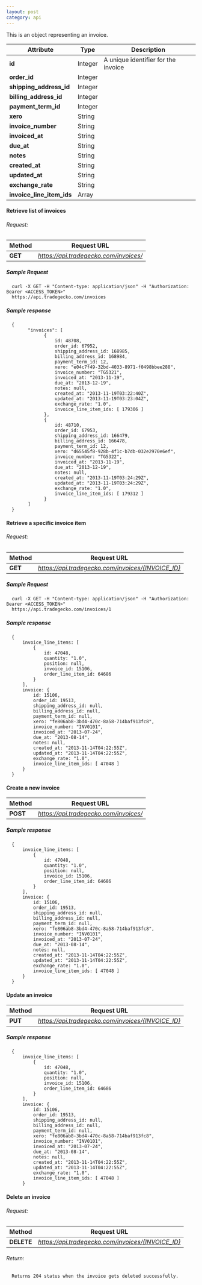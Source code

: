 ```yaml
---
layout: post
category: api
---
```

  This is an object representing an invoice.

Attribute                      | Type          | Description
------------------------------ | ------------- | ------------
**id**                         | Integer       | A unique identifier for the invoice      
**order_id**                   | Integer       |
**shipping_address_id**        | Integer       |                                          
**billing_address_id**         | Integer       |                                          
**payment_term_id**            | Integer       |                                          
**xero**                       | String        |                                          
**invoice_number**             | String        |                                          
**invoiced_at**                | String        |                                          
**due_at**                     | String        |      
**notes**                      | String        |                                          
**created_at**                 | String        |                                          
**updated_at**                 | String        |                                          
**exchange_rate**              | String        |                                          
**invoice_line_item_ids**      | Array         |                                          

####   Retrieve list of invoices

###### Request:
Method     | Request URL   
-----------| ------------- 
**GET**    | *https://api.tradegecko.com/invoices/*

##### Sample Request

      curl -X GET -H "Content-type: application/json" -H "Authorization: Bearer <ACCESS_TOKEN>" 
      https://api.tradegecko.com/invoices

##### Sample response

      {
            "invoices": [
                  {
                      id: 48708,
                      order_id: 67952,
                      shipping_address_id: 168985,
                      billing_address_id: 168984,
                      payment_term_id: 12,
                      xero: "e04c7f49-32bd-4033-8971-f0498bbee288",
                      invoice_number: "TG5321",
                      invoiced_at: "2013-11-19",
                      due_at: "2013-12-19",
                      notes: null,
                      created_at: "2013-11-19T03:22:40Z",
                      updated_at: "2013-11-19T03:23:04Z",
                      exchange_rate: "1.0",
                      invoice_line_item_ids: [ 179306 ]
                  },
                  {
                      id: 48710,
                      order_id: 67953,
                      shipping_address_id: 166479,
                      billing_address_id: 166478,
                      payment_term_id: 12,
                      xero: "d65545f8-928b-4f1c-b7db-032e2970e6ef",
                      invoice_number: "TG5322",
                      invoiced_at: "2013-11-19",
                      due_at: "2013-12-19",
                      notes: null,
                      created_at: "2013-11-19T03:24:29Z",
                      updated_at: "2013-11-19T03:24:29Z",
                      exchange_rate: "1.0",
                      invoice_line_item_ids: [ 179312 ]
                  }
            ]
      }

####  Retrieve a specific invoice item

###### Request:
Method     | Request URL   
-----------| ------------- 
**GET**    | *https://api.tradegecko.com/invoices/{INVOICE_ID}*

##### Sample Request

      curl -X GET -H "Content-type: application/json" -H "Authorization: Bearer <ACCESS_TOKEN>" 
      https://api.tradegecko.com/invoices/1

##### Sample response

      {
          invoice_line_items: [
              {
                  id: 47048,
                  quantity: "1.0",
                  position: null,
                  invoice_id: 15106,
                  order_line_item_id: 64686
              }
          ],
          invoice: {
              id: 15106,
              order_id: 19513,
              shipping_address_id: null,
              billing_address_id: null,
              payment_term_id: null,
              xero: "fe806ab8-3bd4-470c-8a58-714baf913fc8",
              invoice_number: "INV0101",
              invoiced_at: "2013-07-24",
              due_at: "2013-08-14",
              notes: null,
              created_at: "2013-11-14T04:22:55Z",
              updated_at: "2013-11-14T04:22:55Z",
              exchange_rate: "1.0",
              invoice_line_item_ids: [ 47048 ]
          }
      }

#### Create a new invoice

Method     | Request URL   
-----------| ------------- 
**POST**   | *https://api.tradegecko.com/invoices/*


##### Sample response

      {
          invoice_line_items: [
              {
                  id: 47048,
                  quantity: "1.0",
                  position: null,
                  invoice_id: 15106,
                  order_line_item_id: 64686
              }
          ],
          invoice: {
              id: 15106,
              order_id: 19513,
              shipping_address_id: null,
              billing_address_id: null,
              payment_term_id: null,
              xero: "fe806ab8-3bd4-470c-8a58-714baf913fc8",
              invoice_number: "INV0101",
              invoiced_at: "2013-07-24",
              due_at: "2013-08-14",
              notes: null,
              created_at: "2013-11-14T04:22:55Z",
              updated_at: "2013-11-14T04:22:55Z",
              exchange_rate: "1.0",
              invoice_line_item_ids: [ 47048 ]
          }
      }

#### Update an invoice
Method     | Request URL   
-----------| ------------- 
**PUT**    | *https://api.tradegecko.com/invoices/{INVOICE_ID}*


##### Sample response

      {
          invoice_line_items: [
              {
                  id: 47048,
                  quantity: "1.0",
                  position: null,
                  invoice_id: 15106,
                  order_line_item_id: 64686
              }
          ],
          invoice: {
              id: 15106,
              order_id: 19513,
              shipping_address_id: null,
              billing_address_id: null,
              payment_term_id: null,
              xero: "fe806ab8-3bd4-470c-8a58-714baf913fc8",
              invoice_number: "INV0101",
              invoiced_at: "2013-07-24",
              due_at: "2013-08-14",
              notes: null,
              created_at: "2013-11-14T04:22:55Z",
              updated_at: "2013-11-14T04:22:55Z",
              exchange_rate: "1.0",
              invoice_line_item_ids: [ 47048 ]
          }


####   Delete an invoice

######     Request:
Method     | Request URL   
-----------| ------------- 
**DELETE** | *https://api.tradegecko.com/invoices/{INVOICE_ID}*

###### Return:
      Returns 204 status when the invoice gets deleted successfully. 
